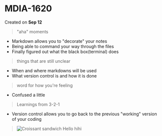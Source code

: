 # MDIA-1620
Created on **Sep 12**
> "aha" moments
- Markdown allows you to "decorate" your notes
- Being able to command your way through the files
- Finally figured out what the black box(terminal) does
> things that are still unclear
- When and where markdowns will be used
- What version control is and how it is done
> word for how you're feeling
- Confused a little
>Learnings from 3-2-1
- Version control allows you to go back to the previous "working" version of your coding
>![Croissant sandwich](https://simplyhomecooked.com/wp-content/uploads/2022/06/croissant-sandwich-2.jpg)
Hello hihi